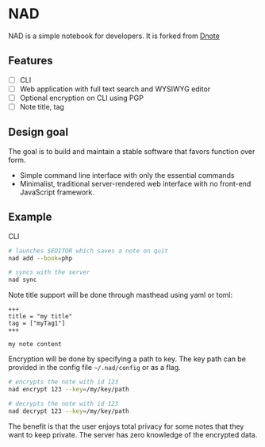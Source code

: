 # NAD

NAD is a simple notebook for developers. It is forked from [Dnote](https://github.com/dnote/dnote)

## Features

- [ ] CLI
- [ ] Web application with full text search and WYSIWYG editor
- [ ] Optional encryption on CLI using PGP
- [ ] Note title, tag

## Design goal

The goal is to build and maintain a stable software that favors function over form.

- Simple command line interface with only the essential commands
- Minimalist, traditional server-rendered web interface with no front-end JavaScript framework.

## Example

CLI

```sh
# launches $EDITOR which saves a note on quit
nad add --book=php

# syncs with the server
nad sync
```

Note title support will be done through masthead using yaml or toml:

```
+++
title = "my title"
tag = ["myTag1"]
+++

my note content
```

Encryption will be done by specifying a path to key. The key path can be provided in the config file `~/.nad/config` or as a flag.

```sh
# encrypts the note with id 123
nad encrypt 123 --key=/my/key/path

# decrypts the note with id 123
nad decrypt 123 --key=/my/key/path
```

The benefit is that the user enjoys total privacy for some notes that they want to keep private. The server has zero knowledge of the encrypted data.
